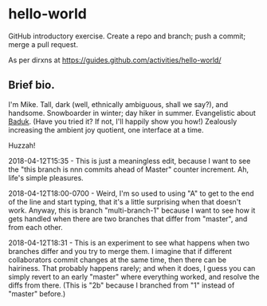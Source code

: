 # hello-world
GitHub introductory exercise.  Create a repo and branch; push a commit; merge a pull request.

As per dirxns at https://guides.github.com/activities/hello-world/
## Brief bio.
I'm Mike.
Tall, dark (well, ethnically ambiguous, shall we say?), and handsome.
Snowboarder in winter; day hiker in summer.
Evangelistic about [Baduk](http://www.usgo.org/).  (Have you tried it?  If not, I'll happily show you how!)
Zealously increasing the ambient joy quotient, one interface at a time.

Huzzah!

2018-04-12T15:35 - This is just a meaningless edit, because I want to see the "this branch is nnn commits ahead of Master" counter increment.  Ah, life's simple pleasures.

2018-04-12T18:00-0700 - Weird, I'm so used to using "A" to get to the end of the line and start typing, that it's a little surprising when that doesn't work.  Anyway, this is branch "multi-branch-1" because I want to see how it gets handled when there are two branches that differ from "master", and from each other.

2018-04-12T18:31 - This is an experiment to see what happens when two branches differ and you try to merge them.  I imagine that if different collaborators commit changes at the same time, then there can be hairiness.  That probably happens rarely; and when it does, I guess you can simply revert to an early "master" where everything worked, and resolve the diffs from there.  (This is "2b" because I branched from "1" instead of "master" before.)
